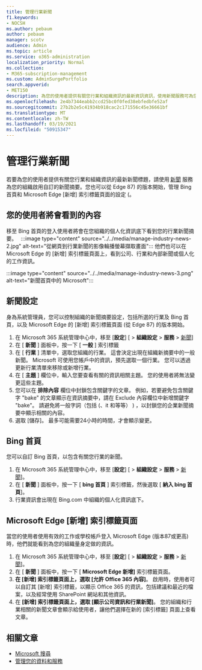 ```yaml
---
title: 管理行業新聞
f1.keywords:
- NOCSH
ms.author: pebaum
author: pebaum
manager: scotv
audience: Admin
ms.topic: article
ms.service: o365-administration
localization_priority: Normal
ms.collection:
- M365-subscription-management
ms.custom: AdminSurgePortfolio
search.appverid:
- MET150
description: 為您的使用者提供有關您行業和組織資訊的最新資訊資訊，使用新聞服務可為您的組織啟用自訂的新聞摘要。
ms.openlocfilehash: 2e4b7344eabb2ccd25bc0f0fed38ebfedbfe52af
ms.sourcegitcommit: 27b2b2e5c41934b918cac2c171556c45e36661bf
ms.translationtype: MT
ms.contentlocale: zh-TW
ms.lasthandoff: 03/19/2021
ms.locfileid: "50915347"
---
```

# <a name="manage-industry-news"></a>管理行業新聞

若要為您的使用者提供有關您行業和組織資訊的最新新聞標題，請使用 [新聞](https://admin.microsoft.com/adminportal/home?#/Settings/Services/:/Settings/L1/BingNews) 服務為您的組織啟用自訂的新聞摘要。您也可以從 Edge 87) 的版本開始，管理 Bing 首頁和 Microsoft Edge [新增] 索引標籤頁面的設定 (。

## <a name="what-your-users-will-see"></a>您的使用者將會看到的內容
 
移至 Bing 首頁的登入使用者將會在您組織的個人化資訊底下看到您的行業新聞摘要。   
:::image type="content" source="../../media/manage-industry-news-2.jpg" alt-text="從網頁到行業新聞的影像輪播螢幕擷取畫面":::
他們也可以在 Microsoft Edge 的 [新增] 索引標籤頁面上，看到公司、行業和內部新聞或個人化的工作資訊。 

:::image type="content" source="../../media/manage-industry-news-3.png" alt-text="新聞首頁中的 Microsoft":::

## <a name="news-settings"></a>新聞設定

身為系統管理員，您可以控制組織的新聞摘要設定，包括所選的行業及 Bing 首頁，以及 Microsoft Edge 的 [新增] 索引標籤頁面 (從 Edge 87) 的版本開始。

1. 在 Microsoft 365 系統管理中心中，移至 [**設定**] [  >  **組織設定**  >  **服務**  >  [新聞](https://admin.microsoft.com/adminportal/home?#/Settings/Services/:/Settings/L1/BingNews)]
2. 在 [ **新聞** ] 面板中，按一下 [ **一般** ] 索引標籤
3. 在 [ **行業** ] 清單中，選取您組織的行業。 這會決定出現在組織新摘要中的一般新聞。 Microsoft 可使用您帳戶中的資訊，預先選取一個行業。 您可以透過更新行業清單來移除或新增行業。
4. 在 [ **主題** ] 欄位中，輸入您要查看有關的資訊相關主題。 您的使用者將無法變更這些主題。
5. 您可以在 **排除內容** 欄位中封鎖包含關鍵字的文章。  例如，若要避免包含關鍵字 "bake" 的文章顯示在資訊摘要中，請在 Exclude 內容欄位中新增關鍵字 "bake"。 請避免將一般字詞（包括 (、it 和等等） ) ，以封鎖您的企業新聞摘要中顯示相關的內容。
6. 選取 [儲存]。 最多可能需要24小時的時間，才會顯示變更。

## <a name="bing-homepage"></a>Bing 首頁

您可以自訂 Bing 首頁，以包含有關您行業的新聞。 

1. 在 Microsoft 365 系統管理中心中，移至 [**設定**] [  >  **組織設定**  >  **服務**  >  [新聞](https://admin.microsoft.com/adminportal/home?#/Settings/Services/:/Settings/L1/BingNews)]。 
2. 在 [ **新聞** ] 面板中，按一下 [ **bing 首頁** ] 索引標籤，然後選取 [ **納入 bing 首頁**]。
3. 行業資訊會出現在 Bing.com 中組織的個人化資訊底下。

## <a name="microsoft-edge-new-tab-page"></a>Microsoft Edge [新增] 索引標籤頁面 
當您的使用者使用有效的工作或學校帳戶登入 Microsoft Edge (版本87或更高) 時，他們就能看到為您的組織量身定做的資訊。

1. 在 Microsoft 365 系統管理中心中，移至 [**設定**] [  >  **組織設定**  >  **服務**  >  [新聞](https://admin.microsoft.com/adminportal/home?#/Settings/Services/:/Settings/L1/BingNews)]。
2. 在 [ **新聞** ] 面板中，按一下 [ **Microsoft Edge 新增]** 索引標籤頁面。
3. **在 [新增] 索引標籤頁面上，選取 [允許 Office 365 內容]**。 啟用時，使用者可以自訂其 [新增] 索引標籤，以顯示 Office 365 的資訊，包括建議和最近的檔案，以及經常使用 SharePoint 網站和其他資訊。
4. 在 **[新增] 索引標籤頁面上，選取 [顯示公司資訊和行業新聞]**。 您的組織和行業相關的新聞文章會顯示給使用者，讓他們選擇在新的 [索引標籤] 頁面上查看文章。

## <a name="related-articles"></a>相關文章

- [Microsoft 搜尋](/microsoftsearch/)
- [管理您的資料和服務](./index.yml)